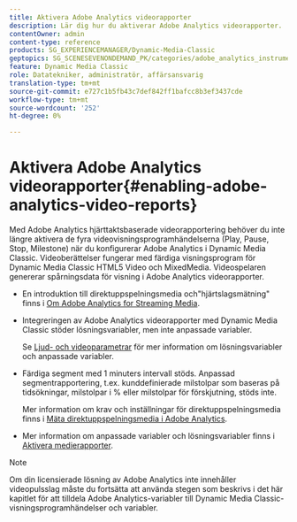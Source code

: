```yaml
---
title: Aktivera Adobe Analytics videorapporter
description: Lär dig hur du aktiverar Adobe Analytics videorapporter.
contentOwner: admin
content-type: reference
products: SG_EXPERIENCEMANAGER/Dynamic-Media-Classic
geptopics: SG_SCENESEVENONDEMAND_PK/categories/adobe_analytics_instrumentation_kit
feature: Dynamic Media Classic
role: Datatekniker, administratör, affärsansvarig
translation-type: tm+mt
source-git-commit: e727c1b5fb43c7def842ff1bafcc8b3ef3437cde
workflow-type: tm+mt
source-wordcount: '252'
ht-degree: 0%

---
```



# Aktivera Adobe Analytics videorapporter{#enabling-adobe-analytics-video-reports}

Med Adobe Analytics hjärttaktsbaserade videorapportering behöver du inte längre aktivera de fyra videovisningsprogramhändelserna (Play, Pause, Stop, Milestone) när du konfigurerar Adobe Analytics i Dynamic Media Classic. Videoberättelser fungerar med färdiga visningsprogram för Dynamic Media Classic HTML5 Video och MixedMedia. Videospelaren genererar spårningsdata för visning i Adobe Analytics videorapporter.

* En introduktion till direktuppspelningsmedia och&quot;hjärtslagsmätning&quot; finns i [Om Adobe Analytics for Streaming Media](https://experienceleague.adobe.com/docs/media-analytics/using/media-overview.html#about-adobe-analytics-for-streaming-media).

* Integreringen av Adobe Analytics videorapporter med Dynamic Media Classic stöder lösningsvariabler, men inte anpassade variabler.

   Se [Ljud- och videoparametrar](https://experienceleague.adobe.com/docs/media-analytics/using/metrics-and-metadata/audio-video-parameters.html#metrics-and-metadata) för mer information om lösningsvariabler och anpassade variabler.

* Färdiga segment med 1 minuters intervall stöds. Anpassad segmentrapportering, t.ex. kunddefinierade milstolpar som baseras på tidsökningar, milstolpar i % eller milstolpar för förskjutning, stöds inte.

   Mer information om krav och inställningar för direktuppspelningsmedia finns i [Mäta direktuppspelningsmedia i Adobe Analytics](https://experienceleague.adobe.com/docs/media-analytics/using/media-overview.html).

* Mer information om anpassade variabler och lösningsvariabler finns i [Aktivera medierapporter](https://experienceleague.adobe.com/docs/media-analytics/using/media-reports/media-reports-enable.html?lang=en#media-reports).

>[!NOTE]
>
>Om din licensierade lösning av Adobe Analytics inte innehåller videopulsslag måste du fortsätta att använda stegen som beskrivs i det här kapitlet för att tilldela Adobe Analytics-variabler till Dynamic Media Classic-visningsprogramhändelser och variabler.

